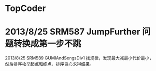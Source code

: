 TopCoder
============================
2013/8/25 SRM587
JumpFurther 问题转换成第一步不跳
============================
2013/8/25 SRM589
GUMIAndSongsDiv1 找规律，发现最大减最小代价最小，然后排序枚举起点和终点，排序贪心求得结果。
